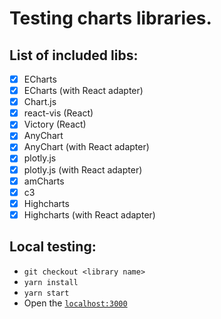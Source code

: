 # Testing charts libraries.

## List of included libs:
- [x] ECharts
- [x] ECharts (with React adapter)
- [X] Chart.js
- [X] react-vis (React)
- [X] Victory (React)
- [X] AnyChart
- [X] AnyChart (with React adapter)
- [X] plotly.js
- [X] plotly.js (with React adapter)
- [X] amCharts
- [X] c3
- [X] Highcharts
- [X] Highcharts (with React adapter)

## Local testing:
- `git checkout <library name>`
- `yarn install`
- `yarn start`
- Open the [`localhost:3000`](http://0.0.0.0:3000)